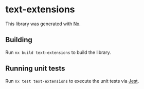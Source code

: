 # text-extensions

This library was generated with [Nx](https://nx.dev).

## Building

Run `nx build text-extensions` to build the library.

## Running unit tests

Run `nx test text-extensions` to execute the unit tests via [Jest](https://jestjs.io).
